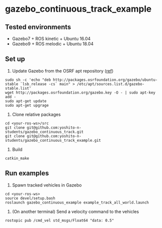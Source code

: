 # gazebo_continuous_track_example

## Tested environments
* Gazebo7 + ROS kinetic + Ubuntu 16.04
* Gazebo9 + ROS melodic + Ubuntu 18.04

## Set up
1. Update Gazebo from the OSRF apt repository ([ref](http://gazebosim.org/tutorials?tut=install_ubuntu&cat=install))
```
sudo sh -c 'echo "deb http://packages.osrfoundation.org/gazebo/ubuntu-stable `lsb_release -cs` main" > /etc/apt/sources.list.d/gazebo-stable.list'
wget http://packages.osrfoundation.org/gazebo.key -O - | sudo apt-key add -
sudo apt-get update
sudo apt-get upgrage
```
1. Clone relative packages
```
cd <your-ros-ws>/src
git clone git@github.com:yoshito-n-students/gazebo_continuous_track.git
git clone git@github.com:yoshito-n-students/gazebo_continuous_track_example.git
```
1. Build
```
catkin_make
```

## Run examples
1. Spawn tracked vehicles in Gazebo
```
cd <your-ros-ws>
source devel/setup.bash
roslaunch gazebo_continuous_example example_track_all_world.launch
```
1. (On another terminal) Send a velocity command to the vehicles
```
rostopic pub /cmd_vel std_msgs/Float64 "data: 0.5"
```